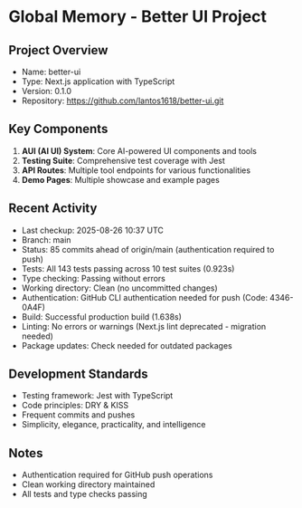# Global Memory - Better UI Project

## Project Overview
- Name: better-ui
- Type: Next.js application with TypeScript
- Version: 0.1.0
- Repository: https://github.com/lantos1618/better-ui.git

## Key Components
1. **AUI (AI UI) System**: Core AI-powered UI components and tools
2. **Testing Suite**: Comprehensive test coverage with Jest
3. **API Routes**: Multiple tool endpoints for various functionalities
4. **Demo Pages**: Multiple showcase and example pages

## Recent Activity
- Last checkup: 2025-08-26 10:37 UTC
- Branch: main
- Status: 85 commits ahead of origin/main (authentication required to push)
- Tests: All 143 tests passing across 10 test suites (0.923s)
- Type checking: Passing without errors
- Working directory: Clean (no uncommitted changes)
- Authentication: GitHub CLI authentication needed for push (Code: 4346-0A4F)
- Build: Successful production build (1.638s)
- Linting: No errors or warnings (Next.js lint deprecated - migration needed)
- Package updates: Check needed for outdated packages

## Development Standards
- Testing framework: Jest with TypeScript
- Code principles: DRY & KISS
- Frequent commits and pushes
- Simplicity, elegance, practicality, and intelligence

## Notes
- Authentication required for GitHub push operations
- Clean working directory maintained
- All tests and type checks passing